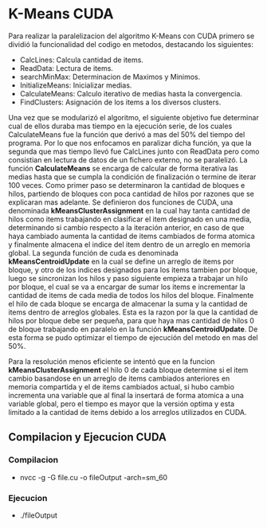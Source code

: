 # K-Means CUDA

Para realizar la paralelizacion del algoritmo K-Means con CUDA primero se dividió la funcionalidad del codigo en metodos, destacando los siguientes:
- CalcLines: Calcula cantidad de items.
- ReadData: Lectura de items.
- searchMinMax: Determinacion de Maximos y Minimos.
- InitializeMeans: Inicializar medias.
- CalculateMeans: Calculo iterativo de medias hasta la convergencia.
- FindClusters: Asignación de los items a los diversos clusters.

Una vez que se modularizó el algoritmo, el siguiente objetivo fue determinar cual de ellos duraba mas tiempo en la ejecución serie, de los cuales CalculateMeans fue la función que derivó a mas del 50% del tiempo del programa. 
Por lo que nos enfocamos en paralizar dicha función, ya que la segunda que mas tiempo llevó fue CalcLines junto con ReadData pero como consistian en lectura de datos de un fichero externo, no se paralelizó.
La función **CalculateMeans** se encarga de calcular de forma iterativa las medias hasta que se cumpla la condición de finalización o termine de iterar 100 veces. Como primer paso se determinaron la cantidad de bloques e hilos, partiendo de bloques con poca cantidad de hilos por razones que se explicaran mas adelante.
Se definieron dos funciones de CUDA, una denominada **kMeansClusterAssignment** en la cual hay tanta cantidad de hilos como items trabajando en clasificar el item designado en una media, determinando si cambio respecto a la iteración anterior, en caso de que haya cambiado aumenta la cantidad de items cambiados de forma atomica y finalmente almacena el indice del item dentro de un arreglo en memoria global. 
La segunda función de cuda es denominada **kMeansCentroidUpdate** en la cual se define un arreglo de items por bloque, y otro de los indices designados para los items tambien por bloque, luego se sincronizan los hilos y paso siguiente empieza a trabajar un hilo por bloque, el cual se va a encargar de sumar los items e incrementar la cantidad de items de cada media de todos los hilos del bloque. Finalmente el hilo de cada bloque se encarga de almacenar la suma y la cantidad de items dentro de arreglos globales. Esta es la razon por la que la cantidad de hilos por bloque debe ser pequeña, para que haya mas cantidad de hilos 0 de bloque trabajando en paralelo en la función **kMeansCentroidUpdate**. De esta forma se pudo optimizar el tiempo de ejecución del metodo en mas del 50%.

Para la resolución menos eficiente se intentó que en la funcion **kMeansClusterAssignment** el hilo 0 de cada bloque determine si el item cambio basandose en un arreglo de items cambiados anteriores en memoria compartida y el de items cambiados actual, si hubo cambio incrementa una variable que al final la insertará de forma atomica a una variable global, pero el tiempo es mayor que la versión optima y esta limitado a la cantidad de items debido a los arreglos utilizados en CUDA.

## Compilacion y Ejecucion CUDA

### Compilacion
- nvcc -g -G  file.cu -o fileOutput -arch=sm_60

### Ejecucion
- ./fileOutput
